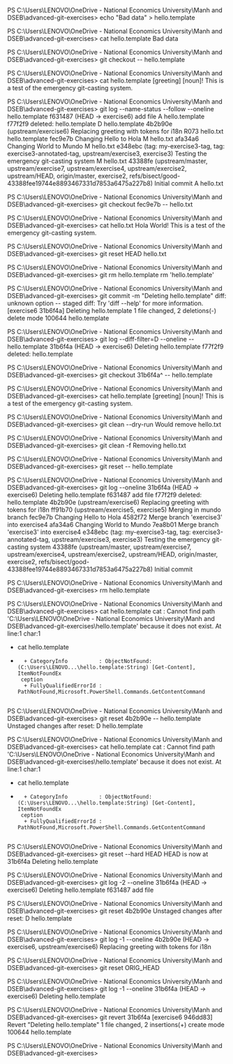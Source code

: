 
PS C:\Users\LENOVO\OneDrive - National Economics University\Manh and DSEB\advanced-git-exercises>  echo "Bad data" > hello.template

PS C:\Users\LENOVO\OneDrive - National Economics University\Manh and DSEB\advanced-git-exercises> cat hello.template
Bad data

PS C:\Users\LENOVO\OneDrive - National Economics University\Manh and DSEB\advanced-git-exercises> git checkout -- hello.template

PS C:\Users\LENOVO\OneDrive - National Economics University\Manh and DSEB\advanced-git-exercises> cat hello.template
[greeting] [noun]!
This is a test of the emergency git-casting system.

PS C:\Users\LENOVO\OneDrive - National Economics University\Manh and DSEB\advanced-git-exercises> git log --name-status --follow --oneline hello.template
f631487 (HEAD -> exercise6) add file
A       hello.template
f77f2f9 deleted:    hello.template
D       hello.template
4b2b90e (upstream/exercise6) Replacing greeting with tokens for i18n
R073    hello.txt       hello.template
fec9e7b Changing Hello to Hola
M       hello.txt
afa34a6 Changing World to Mundo
M       hello.txt
e348ebc (tag: my-exercise3-tag, tag: exercise3-annotated-tag, upstream/exercise3, exercise3) Testing the emergency git-casting system
M       hello.txt
43388fe (upstream/master, upstream/exercise7, upstream/exercise4, upstream/exercise2, upstream/HEAD, origin/master, exercise2, refs/bisect/good-43388fee19744e8893467331d7853a6475a227b8) Initial commit
A       hello.txt

PS C:\Users\LENOVO\OneDrive - National Economics University\Manh and DSEB\advanced-git-exercises> git checkout fec9e7b -- hello.txt

PS C:\Users\LENOVO\OneDrive - National Economics University\Manh and DSEB\advanced-git-exercises> cat hello.txt
Hola World!
This is a test of the emergency git-casting system.

PS C:\Users\LENOVO\OneDrive - National Economics University\Manh and DSEB\advanced-git-exercises> git reset HEAD hello.txt

PS C:\Users\LENOVO\OneDrive - National Economics University\Manh and DSEB\advanced-git-exercises> git rm hello.template
rm 'hello.template'

PS C:\Users\LENOVO\OneDrive - National Economics University\Manh and DSEB\advanced-git-exercises> git commit -m "Deleting hello.template"
diff: unknown option -- staged
diff: Try 'diff --help' for more information.
[exercise6 31b6f4a] Deleting hello.template
 1 file changed, 2 deletions(-)
 delete mode 100644 hello.template

PS C:\Users\LENOVO\OneDrive - National Economics University\Manh and DSEB\advanced-git-exercises> git log --diff-filter=D --oneline -- hello.template
31b6f4a (HEAD -> exercise6) Deleting hello.template
f77f2f9 deleted:    hello.template

PS C:\Users\LENOVO\OneDrive - National Economics University\Manh and DSEB\advanced-git-exercises> git checkout 31b6f4a^ -- hello.template

PS C:\Users\LENOVO\OneDrive - National Economics University\Manh and DSEB\advanced-git-exercises> cat hello.template
[greeting] [noun]!
This is a test of the emergency git-casting system.

PS C:\Users\LENOVO\OneDrive - National Economics University\Manh and DSEB\advanced-git-exercises> git clean --dry-run
Would remove hello.txt

PS C:\Users\LENOVO\OneDrive - National Economics University\Manh and DSEB\advanced-git-exercises> git clean -f
Removing hello.txt

PS C:\Users\LENOVO\OneDrive - National Economics University\Manh and DSEB\advanced-git-exercises> git reset -- hello.template

PS C:\Users\LENOVO\OneDrive - National Economics University\Manh and DSEB\advanced-git-exercises> git log --oneline
31b6f4a (HEAD -> exercise6) Deleting hello.template
f631487 add file
f77f2f9 deleted:    hello.template
4b2b90e (upstream/exercise6) Replacing greeting with tokens for i18n
ff91b70 (upstream/exercise5, exercise5) Merging in mundo branch
fec9e7b Changing Hello to Hola
4582f72 Merge branch 'exercise3' into exercise4
afa34a6 Changing World to Mundo
7ea8b01 Merge branch 'exercise3' into exercise4
e348ebc (tag: my-exercise3-tag, tag: exercise3-annotated-tag, upstream/exercise3, exercise3) Testing the emergency git-casting system
43388fe (upstream/master, upstream/exercise7, upstream/exercise4, upstream/exercise2, upstream/HEAD, origin/master, exercise2, refs/bisect/good-43388fee19744e8893467331d7853a6475a227b8) Initial commit

PS C:\Users\LENOVO\OneDrive - National Economics University\Manh and DSEB\advanced-git-exercises> rm hello.template

PS C:\Users\LENOVO\OneDrive - National Economics University\Manh and DSEB\advanced-git-exercises> cat hello.template
cat : Cannot find path 'C:\Users\LENOVO\OneDrive - National Economics University\Manh and
DSEB\advanced-git-exercises\hello.template' because it does not exist.
At line:1 char:1
+ cat hello.template
+ ~~~~~~~~~~~~~~~~~~
    + CategoryInfo          : ObjectNotFound: (C:\Users\LENOVO...\hello.template:String) [Get-Content], ItemNotFoundEx
   ception
    + FullyQualifiedErrorId : PathNotFound,Microsoft.PowerShell.Commands.GetContentCommand


PS C:\Users\LENOVO\OneDrive - National Economics University\Manh and DSEB\advanced-git-exercises> git reset 4b2b90e -- hello.template
Unstaged changes after reset:
D       hello.template

PS C:\Users\LENOVO\OneDrive - National Economics University\Manh and DSEB\advanced-git-exercises> cat hello.template
cat : Cannot find path 'C:\Users\LENOVO\OneDrive - National Economics University\Manh and
DSEB\advanced-git-exercises\hello.template' because it does not exist.
At line:1 char:1
+ cat hello.template
+ ~~~~~~~~~~~~~~~~~~
    + CategoryInfo          : ObjectNotFound: (C:\Users\LENOVO...\hello.template:String) [Get-Content], ItemNotFoundEx
   ception
    + FullyQualifiedErrorId : PathNotFound,Microsoft.PowerShell.Commands.GetContentCommand


PS C:\Users\LENOVO\OneDrive - National Economics University\Manh and DSEB\advanced-git-exercises> git reset --hard HEAD
HEAD is now at 31b6f4a Deleting hello.template

PS C:\Users\LENOVO\OneDrive - National Economics University\Manh and DSEB\advanced-git-exercises> git log -2 --oneline
31b6f4a (HEAD -> exercise6) Deleting hello.template
f631487 add file

PS C:\Users\LENOVO\OneDrive - National Economics University\Manh and DSEB\advanced-git-exercises> git reset 4b2b90e
Unstaged changes after reset:
D       hello.template

PS C:\Users\LENOVO\OneDrive - National Economics University\Manh and DSEB\advanced-git-exercises> git log -1 --oneline
4b2b90e (HEAD -> exercise6, upstream/exercise6) Replacing greeting with tokens for i18n

PS C:\Users\LENOVO\OneDrive - National Economics University\Manh and DSEB\advanced-git-exercises> git reset ORIG_HEAD

PS C:\Users\LENOVO\OneDrive - National Economics University\Manh and DSEB\advanced-git-exercises> git log -1 --oneline
31b6f4a (HEAD -> exercise6) Deleting hello.template

PS C:\Users\LENOVO\OneDrive - National Economics University\Manh and DSEB\advanced-git-exercises> git revert 31b6f4a
[exercise6 946dd83] Revert "Deleting hello.template"
 1 file changed, 2 insertions(+)
 create mode 100644 hello.template

PS C:\Users\LENOVO\OneDrive - National Economics University\Manh and DSEB\advanced-git-exercises>